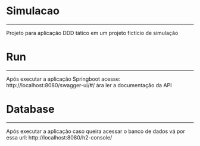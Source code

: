 # Simulacao
***
Projeto para aplicação DDD tático em um projeto fictício de simulação


# Run
***
Após executar a aplicação Springboot acesse: http://localhost:8080/swagger-ui/#/ ára ler a documentação da API


# Database
***
Após executar a aplicação caso queira acessar o banco de dados vá por essa url: http://localhost:8080/h2-console/
